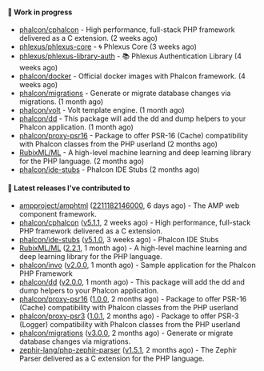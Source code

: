 #### :wrench: Work in progress

- [phalcon/cphalcon](https://github.com/phalcon/cphalcon) - High performance, full-stack PHP framework delivered as a C extension. (2 weeks ago)
- [phlexus/phlexus-core](https://github.com/phlexus/phlexus-core) - :cyclone: Phlexus Core (3 weeks ago)
- [phlexus/phlexus-library-auth](https://github.com/phlexus/phlexus-library-auth) - :books: Phlexus Authentication Library (4 weeks ago)
- [phalcon/docker](https://github.com/phalcon/docker) - Official docker images with Phalcon framework. (4 weeks ago)
- [phalcon/migrations](https://github.com/phalcon/migrations) - Generate or migrate database changes via migrations. (1 month ago)
- [phalcon/volt](https://github.com/phalcon/volt) - Volt template engine. (1 month ago)
- [phalcon/dd](https://github.com/phalcon/dd) - This package will add the dd and dump helpers to your Phalcon application. (1 month ago)
- [phalcon/proxy-psr16](https://github.com/phalcon/proxy-psr16) - Package to offer PSR-16 (Cache) compatibility with Phalcon classes from the PHP userland (2 months ago)
- [RubixML/ML](https://github.com/RubixML/ML) - A high-level machine learning and deep learning library for the PHP language. (2 months ago)
- [phalcon/ide-stubs](https://github.com/phalcon/ide-stubs) - Phalcon IDE Stubs (2 months ago)

#### :pushpin: Latest releases I've contributed to

- [ampproject/amphtml](https://github.com/ampproject/amphtml) ([2211182146000](https://github.com/ampproject/amphtml/releases/tag/2211182146000), 6 days ago) - The AMP web component framework.
- [phalcon/cphalcon](https://github.com/phalcon/cphalcon) ([v5.1.1](https://github.com/phalcon/cphalcon/releases/tag/v5.1.1), 2 weeks ago) - High performance, full-stack PHP framework delivered as a C extension.
- [phalcon/ide-stubs](https://github.com/phalcon/ide-stubs) ([v5.1.0](https://github.com/phalcon/ide-stubs/releases/tag/v5.1.0), 3 weeks ago) - Phalcon IDE Stubs
- [RubixML/ML](https://github.com/RubixML/ML) ([2.2.1](https://github.com/RubixML/ML/releases/tag/2.2.1), 1 month ago) - A high-level machine learning and deep learning library for the PHP language.
- [phalcon/invo](https://github.com/phalcon/invo) ([v2.0.0](https://github.com/phalcon/invo/releases/tag/v2.0.0), 1 month ago) - Sample application for the Phalcon PHP Framework
- [phalcon/dd](https://github.com/phalcon/dd) ([v2.0.0](https://github.com/phalcon/dd/releases/tag/v2.0.0), 1 month ago) - This package will add the dd and dump helpers to your Phalcon application.
- [phalcon/proxy-psr16](https://github.com/phalcon/proxy-psr16) ([1.0.0](https://github.com/phalcon/proxy-psr16/releases/tag/1.0.0), 2 months ago) - Package to offer PSR-16 (Cache) compatibility with Phalcon classes from the PHP userland
- [phalcon/proxy-psr3](https://github.com/phalcon/proxy-psr3) ([1.0.1](https://github.com/phalcon/proxy-psr3/releases/tag/1.0.1), 2 months ago) - Package to offer PSR-3 (Logger) compatibility with Phalcon classes from the PHP userland
- [phalcon/migrations](https://github.com/phalcon/migrations) ([v3.0.0](https://github.com/phalcon/migrations/releases/tag/v3.0.0), 2 months ago) - Generate or migrate database changes via migrations.
- [zephir-lang/php-zephir-parser](https://github.com/zephir-lang/php-zephir-parser) ([v1.5.1](https://github.com/zephir-lang/php-zephir-parser/releases/tag/v1.5.1), 2 months ago) - The Zephir Parser delivered as a C extension for the PHP language.
